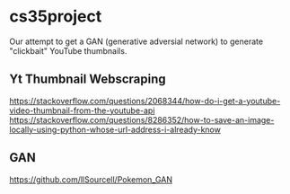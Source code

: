 # cs35project
Our attempt to get a GAN (generative adversial network) to generate "clickbait" YouTube thumbnails.

## Yt Thumbnail Webscraping
https://stackoverflow.com/questions/2068344/how-do-i-get-a-youtube-video-thumbnail-from-the-youtube-api
https://stackoverflow.com/questions/8286352/how-to-save-an-image-locally-using-python-whose-url-address-i-already-know

## GAN
https://github.com/llSourcell/Pokemon_GAN
